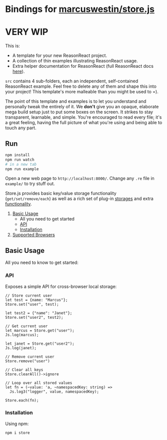 # Bindings for [marcuswestin/store.js](https://github.com/marcuswestin/store.js)

# **VERY WIP**

This is:

- A template for your new ReasonReact project.
- A collection of thin examples illustrating ReasonReact usage.
- Extra helper documentation for ReasonReact (full ReasonReact docs [here](https://reasonml.github.io/reason-react/)).

`src` contains 4 sub-folders, each an independent, self-contained ReasonReact example. Feel free to delete any of them and shape this into your project! This template's more malleable than you might be used to =).

The point of this template and examples is to let you understand and personally tweak the entirely of it. We **don't** give you an opaque, elaborate mega build setup just to put some boxes on the screen. It strikes to stay transparent, learnable, and simple. You're encouraged to read every file; it's a great feeling, having the full picture of what you're using and being able to touch any part.

## Run

```sh
npm install
npm run watch
# in a new tab
npm run example
```

Open a new web page to `http://localhost:8000/`. Change any `.re` file in `example/` to try stuff out.

Store.js provides basic key/value storage functionality (`get/set/remove/each`) as well as a rich set of plug-in [storages](#user-content-storages) and extra [functionality](#user-content-plugins).

1. [Basic Usage](#user-content-basic-usage)
   - All you need to get started
   - [API](#user-content-api)
   - [Installation](#user-content-installation)
2. [Supported Browsers](#user-content-supported-browsers)

## Basic Usage

All you need to know to get started:

### API

Exposes a simple API for cross-browser local storage:

```re
// Store current user
let test = {name: "Marcus"};
Store.set("user", test);

let test2 = {"name": "Janet"};
Store.set("user2", test2);

// Get current user
let marcus = Store.get("user");
Js.log(marcus);

let janet = Store.get("user2");
Js.log(janet);

// Remove current user
Store.remove("user")

// Clear all keys
Store.clearAll()->ignore

// Loop over all stored values
let fn = (~value: 'a, ~namespacedKey: string) =>
  Js.log3("logger", value, namespacedKey);

Store.each(fn);

```

### Installation

Using npm:

```sh
npm i store
```
